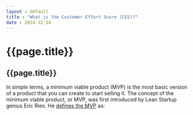 ```yaml
---
layout : default
title : "What is the Customer Effort Score (CES)?"
date : 2014-12-14
---
```


<link href="https://fonts.googleapis.com/css2?family=Barlow:wght@400;500;600;700&display=swap" rel="stylesheet">
<link rel="stylesheet" href="{{ '/assets/css/screen.css' | relative_url }}">

# {{page.title}}
## {{page.title}}
In simple terms, a minimum viable product (MVP) is the most basic version of a product that you can create to start selling it. The concept of the minimum viable product, or MVP, was first introduced by Lean Startup genius Eric Ries. He <ins>defines the MVP</ins> as:
